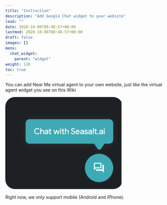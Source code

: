```yaml
---
title: "Instruction"
description: "Add Google Chat widget to your website"
lead: ""
date: 2020-10-06T08:48:57+00:00
lastmod: 2020-10-06T08:48:57+00:00
draft: false
images: []
menu:
  chat_widget:
    parent: "widget"
weight: 120
toc: true
---
```


You can add Near Me virtual agent to your own website, just like the virtual agent widget you see on this Wiki


<a href="images/reviews.png"><img src="images/chat_button.jpg" alt="Reviews" style="max-width:100%; border-radius: 30px;"></a>












Right now, we only support mobile (Android and iPhone). 
